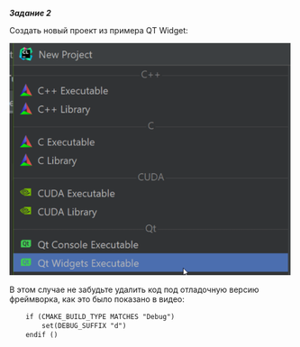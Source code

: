 ***Задание 2***

Создать новый проект из примера QT Widget:

![menu_new_prj.png](menu_new_prj.png)

В этом случае не забудьте удалить код под отладочную версию фреймворка, как это было показано в видео:
```
    if (CMAKE_BUILD_TYPE MATCHES "Debug")
        set(DEBUG_SUFFIX "d")
    endif ()
```